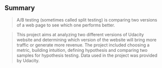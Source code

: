 ## Summary
 >A/B testing (sometimes called split testing) is comparing two versions of a web page to see which one performs better.

>This project aims at analyzing two different versions of Udacity website and determining which version of the website will bring more traffic or generate more revenue. The project included choosing a metric, building intuition, defining hypothesis and comparing two samples for hypothesis testing. Data used in the project was provided by Udacity.
